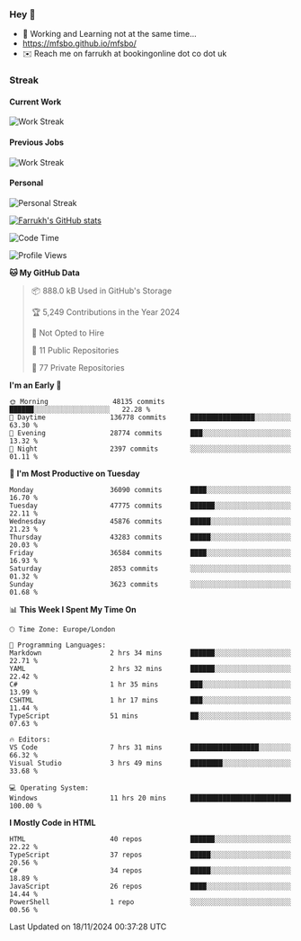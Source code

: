 ### Hey 👋

- 🏃 Working and Learning not at the same time...
- https://mfsbo.github.io/mfsbo/
- ✉️ Reach me on farrukh at bookingonline dot co dot uk

### Streak
#### Current Work
![Work Streak](https://streak-stats.demolab.com/?user=mfsbo)
#### Previous Jobs
![Work Streak](https://streak-stats.demolab.com/?user=farrukhcw)
#### Personal
![Personal Streak](https://streak-stats.demolab.com/?user=farrukhsubhani)

[![Farrukh's GitHub stats](https://github-readme-stats.vercel.app/api?username=mfsbo&hide=stars&count_private=true)](https://github.com/mfsbo/)

<!--START_SECTION:waka-->
![Code Time](http://img.shields.io/badge/Code%20Time-884%20hrs%2036%20mins-blue)

![Profile Views](http://img.shields.io/badge/Profile%20Views-0-blue)

**🐱 My GitHub Data** 

> 📦 888.0 kB Used in GitHub's Storage 
 > 
> 🏆 5,249 Contributions in the Year 2024
 > 
> 🚫 Not Opted to Hire
 > 
> 📜 11 Public Repositories 
 > 
> 🔑 77 Private Repositories 
 > 
**I'm an Early 🐤** 

```text
🌞 Morning                48135 commits       ██████░░░░░░░░░░░░░░░░░░░   22.28 % 
🌆 Daytime                136778 commits      ████████████████░░░░░░░░░   63.30 % 
🌃 Evening                28774 commits       ███░░░░░░░░░░░░░░░░░░░░░░   13.32 % 
🌙 Night                  2397 commits        ░░░░░░░░░░░░░░░░░░░░░░░░░   01.11 % 
```
📅 **I'm Most Productive on Tuesday** 

```text
Monday                   36090 commits       ████░░░░░░░░░░░░░░░░░░░░░   16.70 % 
Tuesday                  47775 commits       ██████░░░░░░░░░░░░░░░░░░░   22.11 % 
Wednesday                45876 commits       █████░░░░░░░░░░░░░░░░░░░░   21.23 % 
Thursday                 43283 commits       █████░░░░░░░░░░░░░░░░░░░░   20.03 % 
Friday                   36584 commits       ████░░░░░░░░░░░░░░░░░░░░░   16.93 % 
Saturday                 2853 commits        ░░░░░░░░░░░░░░░░░░░░░░░░░   01.32 % 
Sunday                   3623 commits        ░░░░░░░░░░░░░░░░░░░░░░░░░   01.68 % 
```


📊 **This Week I Spent My Time On** 

```text
🕑︎ Time Zone: Europe/London

💬 Programming Languages: 
Markdown                 2 hrs 34 mins       ██████░░░░░░░░░░░░░░░░░░░   22.71 % 
YAML                     2 hrs 32 mins       ██████░░░░░░░░░░░░░░░░░░░   22.42 % 
C#                       1 hr 35 mins        ███░░░░░░░░░░░░░░░░░░░░░░   13.99 % 
CSHTML                   1 hr 17 mins        ███░░░░░░░░░░░░░░░░░░░░░░   11.44 % 
TypeScript               51 mins             ██░░░░░░░░░░░░░░░░░░░░░░░   07.63 % 

🔥 Editors: 
VS Code                  7 hrs 31 mins       █████████████████░░░░░░░░   66.32 % 
Visual Studio            3 hrs 49 mins       ████████░░░░░░░░░░░░░░░░░   33.68 % 

💻 Operating System: 
Windows                  11 hrs 20 mins      █████████████████████████   100.00 % 
```

**I Mostly Code in HTML** 

```text
HTML                     40 repos            ██████░░░░░░░░░░░░░░░░░░░   22.22 % 
TypeScript               37 repos            █████░░░░░░░░░░░░░░░░░░░░   20.56 % 
C#                       34 repos            █████░░░░░░░░░░░░░░░░░░░░   18.89 % 
JavaScript               26 repos            ████░░░░░░░░░░░░░░░░░░░░░   14.44 % 
PowerShell               1 repo              ░░░░░░░░░░░░░░░░░░░░░░░░░   00.56 % 
```




 Last Updated on 18/11/2024 00:37:28 UTC
<!--END_SECTION:waka-->
<!--
**mfsbo/mfsbo** is a ✨ _special_ ✨ repository because its `README.md` (this file) appears on your GitHub profile.

Here are some ideas to get you started:

- 🔭 I’m currently working on ...
- 🌱 I’m currently learning ...
- 👯 I’m looking to collaborate on ...
- 🤔 I’m looking for help with ...
- 💬 Ask me about ...
- 📫 How to reach me: ...
- 😄 Pronouns: ...
- ⚡ Fun fact: ...
-->
